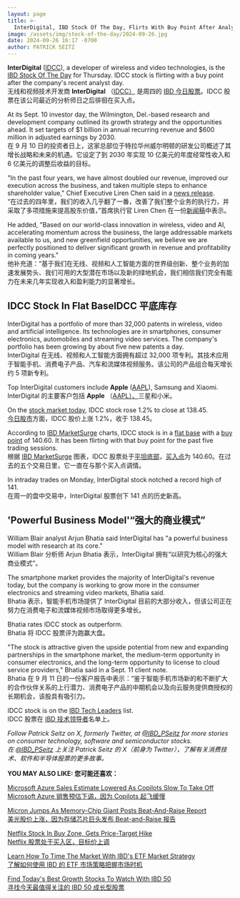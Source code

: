 ```yaml
---
layout: page
title: >-
  InterDigital, IBD Stock Of The Day, Flirts With Buy Point After Analyst Day	InterDigital，今日 IBD 股票，在分析师日后与 Buy Point 调情
image: /assets/img/stock-of-the-day/2024-09-26.jpg
date: 2024-09-26 16:17 -0700
author: PATRICK SEITZ
---
```







**InterDigital** ([IDCC](https://research.investors.com/quote.aspx?symbol=IDCC)), a developer of wireless and video technologies, is the [IBD Stock Of The Day](https://www.investors.com/research/ibd-stock-of-the-day/) for Thursday. IDCC stock is flirting with a buy point after the company's recent analyst day.  
无线和视频技术开发商 **InterDigital** （[IDCC）](https://research.investors.com/quote.aspx?symbol=IDCC) 是周四的 [IBD 今日股票](https://www.investors.com/research/ibd-stock-of-the-day/)。IDCC 股票在该公司最近的分析师日之后徘徊在买入点。




At its Sept. 10 investor day, the Wilmington, Del.-based research and development company outlined its growth strategy and the opportunities ahead. It set targets of $1 billion in annual recurring revenue and $600 million in adjusted earnings by 2030.  
在 9 月 10 日的投资者日上，这家总部位于特拉华州威尔明顿的研发公司概述了其增长战略和未来的机遇。它设定了到 2030 年实现 10 亿美元的年度经常性收入和 6 亿美元的调整后收益的目标。


"In the past four years, we have almost doubled our revenue, improved our execution across the business, and taken multiple steps to enhance shareholder value," Chief Executive Liren Chen said in a [news release](https://www.globenewswire.com/en/news-release/2024/09/16/2946563/24691/en/InterDigital-Announces-Annual-Recurring-Revenue-Target-Of-1-Billion-By-2030.html).  
“在过去的四年里，我们的收入几乎翻了一番，改善了我们整个业务的执行力，并采取了多项措施来提高股东价值，”首席执行官 Liren Chen 在一份[新闻稿](https://www.globenewswire.com/en/news-release/2024/09/16/2946563/24691/en/InterDigital-Announces-Annual-Recurring-Revenue-Target-Of-1-Billion-By-2030.html)中表示。


He added, "Based on our world-class innovation in wireless, video and AI, accelerating momentum across the business, the large addressable markets available to us, and new greenfield opportunities, we believe we are perfectly positioned to deliver significant growth in revenue and profitability in coming years."  
他补充道：“基于我们在无线、视频和人工智能方面的世界级创新、整个业务的加速发展势头、我们可用的大型潜在市场以及新的绿地机会，我们相信我们完全有能力在未来几年实现收入和盈利能力的显著增长。


IDCC Stock In Flat BaseIDCC 平底库存
--------------------------------


InterDigital has a portfolio of more than 32,000 patents in wireless, video and artificial intelligence. Its technologies are in smartphones, consumer electronics, automobiles and streaming video services. The company's portfolio has been growing by about five new patents a day.  
InterDigital 在无线、视频和人工智能方面拥有超过 32,000 项专利。其技术应用于智能手机、消费电子产品、汽车和流媒体视频服务。该公司的产品组合每天增长约 5 项新专利。


Top InterDigital customers include **Apple** ([AAPL](https://research.investors.com/quote.aspx?symbol=AAPL)), Samsung and Xiaomi.  
InterDigital 的主要客户包括 **Apple** （[AAPL）、](https://research.investors.com/quote.aspx?symbol=AAPL)三星和小米。


On the [stock market today](https://www.investors.com/news/stock-market-today-stock-market-news/), IDCC stock rose 1.2% to close at 138.45.  
[今日股市](https://www.investors.com/news/stock-market-today-stock-market-news/)方面，IDCC 股价上涨 1.2%，收于 138.45。


According to [IBD MarketSurge](https://get.investors.com/marketsurge/?src=apa1bq) charts, IDCC stock is in a [flat base](https://www.investors.com/ibd-university/how-to-buy/common-patterns-3/) with a [buy point](https://www.investors.com/how-to-invest/investors-corner/the-best-stocks-have-crystal-clear-buy-points-heres-how-to-identify-them/) of 140.60. It has been flirting with that buy point for the past five trading sessions.  
根据 [IBD MarketSurge](https://get.investors.com/marketsurge/?src=apa1bq) 图表，IDCC 股票处于[平坦底部](https://www.investors.com/ibd-university/how-to-buy/common-patterns-3/)，[买入点](https://www.investors.com/how-to-invest/investors-corner/the-best-stocks-have-crystal-clear-buy-points-heres-how-to-identify-them/)为 140.60。在过去的五个交易日里，它一直在与那个买入点调情。


In intraday trades on Monday, InterDigital stock notched a record high of 141.  
在周一的盘中交易中，InterDigital 股票创下 141 点的历史新高。


'Powerful Business Model'“强大的商业模式”
----------------------------------


William Blair analyst Arjun Bhatia said InterDigital has "a powerful business model with research at its core."  
William Blair 分析师 Arjun Bhatia 表示，InterDigital 拥有“以研究为核心的强大商业模式”。


The smartphone market provides the majority of InterDigital's revenue today, but the company is working to grow more in the consumer electronics and streaming video markets, Bhatia said.  
Bhatia 表示，智能手机市场提供了 InterDigital 目前的大部分收入，但该公司正在努力在消费电子和流媒体视频市场取得更多增长。


Bhatia rates IDCC stock as outperform.  
Bhatia 将 IDCC 股票评为跑赢大盘。


"The stock is attractive given the upside potential from new and expanding partnerships in the smartphone market, the medium-term opportunity in consumer electronics, and the long-term opportunity to license to cloud service providers," Bhatia said in a Sept. 11 client note.  
Bhatia 在 9 月 11 日的一份客户报告中表示：“鉴于智能手机市场新的和不断扩大的合作伙伴关系的上行潜力、消费电子产品的中期机会以及向云服务提供商授权的长期机会，该股具有吸引力。


IDCC stock is on the [IBD Tech Leaders](https://www.investors.com/data-tables/ibd-tech-leaders-sep-25-2024/) list.  
IDCC 股票在 [IBD 技术领导者](https://www.investors.com/data-tables/ibd-tech-leaders-sep-25-2024/)名单上。



*Follow Patrick Seitz on X, formerly Twitter, at [@IBD\_PSeitz](https://twitter.com/IBD_PSeitz) for more stories on consumer technology, software and semiconductor stocks.  
在 [@IBD\_PSeitz](https://twitter.com/IBD_PSeitz) 上关注 Patrick Seitz 的 X（前身为 Twitter），了解有关消费技术、软件和半导体股票的更多故事。*


**YOU MAY ALSO LIKE: 您可能还喜欢：**


[Microsoft Azure Sales Estimate Lowered As Copilots Slow To Take Off  
Microsoft Azure 销售预估下调，因为 Copilots 起飞缓慢](https://www.investors.com/news/technology/microsoft-stock-azure-sales-estimate-cut/)


[Micron Jumps As Memory-Chip Giant Posts Beat-And-Raise Report  
美光股价上涨，因为存储芯片巨头发布 Beat-and-Raise 报告](https://www.investors.com/news/technology/mu-stock-micron-technology-fiscal-q4-2024-earnings/)


[Netflix Stock In Buy Zone, Gets Price-Target Hike  
Netflix 股票处于买入区，目标价上调](https://www.investors.com/news/technology/netflix-stock-in-buy-zone-gets-price-target-hike/)


[Learn How To Time The Market With IBD's ETF Market Strategy  
了解如何使用 IBD 的 ETF 市场策略把握市场时机](https://www.investors.com/market-trend/ibds-etf-market-strategy/ibds-etf-market-strategy/)


[Find Today's Best Growth Stocks To Watch With IBD 50  
寻找今天最值得关注的 IBD 50 成长型股票](https://www.investors.com/research/ibd-50-growth-stocks-to-watch/)




